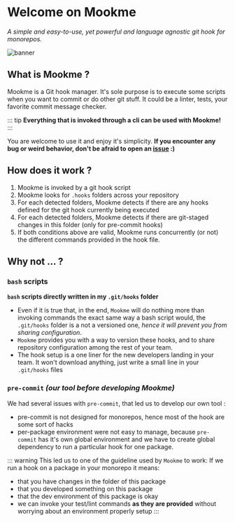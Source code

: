 # Welcome on Mookme

*A simple and easy-to-use, yet powerful and language agnostic git hook for monorepos.*

<img src="banner.png" alt="banner"/>

## What is Mookme ?

Mookme is a Git hook manager. It's sole purpose is to execute some scripts when you want to commit or do other git stuff. It could be a
linter, tests, your favorite commit message checker.

::: tip
**Everything that is invoked through a cli can be used with Mookme!**
:::

You are welcome to use it and enjoy it's simplicity.
**If you encounter any bug or weird behavior, don't be afraid to open an [issue](https://github.com/Escape-Technologies/mookme/issues) :)**

## How does it work ?

1. Mookme is invoked by a git hook script
2. Mookme looks for `.hooks` folders across your repository
3. For each detected folders, Mookme detects if there are any hooks defined for the git hook currently being executed
4. For each detected folders, Mookme detects if there are git-staged changes in this folder (only for pre-commit hooks)
5. If both conditions above are valid, Mookme runs concurrently (or not) the different commands provided in the hook file.

## Why not ... ?

### `bash` scripts

**`bash` scripts directly written in my `.git/hooks` folder**

- Even if it is true that, in the end, `Mookme` will do nothing more than invoking commands the exact same way a bash
script would, the `.git/hooks` folder is a not a versioned one, *hence it will prevent you from sharing configuration*.
- `Mookme` provides you with a way to version these hooks, and to share repository configuration among the rest of your team.
- The hook setup is a one liner for the new developers landing in your team. It won't download anything, just write a
small line in your `.git/hooks` files

### `pre-commit` *(our tool before developing Mookme)*

We had several issues with `pre-commit`, that led us to develop our own tool :

- pre-commit is not designed for monorepos, hence most of the hook are some sort of hacks
- per-package environment were not easy to manage, because `pre-commit` has it's own global environment and we have to
create global dependency to run a particular hook for one package.

::: warning
This led us to one of the guideline used by `Mookme` to work:
If we run a hook on a package in your monorepo it means:

- that you have changes in the folder of this package
- that you developed something on this package
- that the dev environment of this package is okay
- we can invoke your test/lint commands **as they are provided** without worrying about an environment
properly setup
:::
